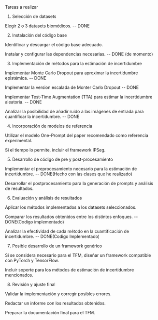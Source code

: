 Tareas a realizar

1. Selección de datasets

Elegir 2 o 3 datasets biomédicos. -- DONE

2. Instalación del código base

Identificar y descargar el código base adecuado.

Instalar y configurar las dependencias necesarias. -- DONE (de momento)

3. Implementación de métodos para la estimación de incertidumbre

Implementar Monte Carlo Dropout para aproximar la incertidumbre epistémica. -- DONE

Implementar la version escalada de Monter Carlo Dropout -- DONE

Implementar Test-Time Augmentation (TTA) para estimar la incertidumbre aleatoria. -- DONE

Analizar la posibilidad de añadir ruido a las imágenes de entrada para cuantificar la incertidumbre. -- DONE

4. Incorporación de modelos de referencia

Utilizar el modelo One-Prompt del paper recomendado como referencia experimental.

Si el tiempo lo permite, incluir el framework IPSeg.

5. Desarrollo de código de pre y post-procesamiento

Implementar el preprocesamiento necesario para la estimación de incertidumbre. -- DONE(Hecho con las clases que he realizado)

Desarrollar el postprocesamiento para la generación de prompts y análisis de resultados.

6. Evaluación y análisis de resultados

Aplicar los métodos implementados a los datasets seleccionados.

Comparar los resultados obtenidos entre los distintos enfoques. -- DONE(Codigo implementado)

Analizar la efectividad de cada método en la cuantificación de incertidumbre. -- DONE(Codigo Implementado)

7. Posible desarrollo de un framework genérico

Si se considera necesario para el TFM, diseñar un framework compatible con PyTorch y TensorFlow.

Incluir soporte para los métodos de estimación de incertidumbre mencionados.

8. Revisión y ajuste final

Validar la implementación y corregir posibles errores.

Redactar un informe con los resultados obtenidos.

Preparar la documentación final para el TFM.

